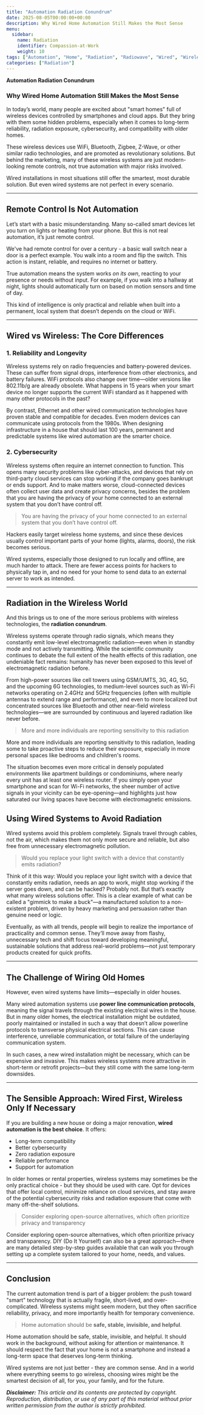 ```yaml
---
title: "Automation Radiation Conundrum"
date: 2025-08-05T00:00:00+00:00
description: Why Wired Home Automation Still Makes the Most Sense
menu:
  sidebar:
    name: Radiation
    identifier: Compassion-at-Work
    weight: 10
tags: ["Automation", "Home", "Radiation", "Radiowave", "Wired", "Wireless"]
categories: ["Radiation"]
---
```

**Automation Radiation Conundrum**

### Why Wired Home Automation Still Makes the Most Sense

In today’s world, many people are excited about "smart homes" full of wireless devices controlled by smartphones and cloud apps. But they bring with them some hidden problems, especially when it comes to long-term reliability, radiation exposure, cybersecurity, and compatibility with older homes.

These wireless devices use WiFi, Bluetooth, Zigbee, Z-Wave, or other similar radio technologies, and are promoted as revolutionary solutions. But behind the marketing, many of these wireless systems are just modern-looking remote controls, not true automation with major risks involved. 

Wired installations in most situations still offer the smartest, most durable solution. But even wired systems are not perfect in every scenario.

---

## Remote Control Is Not Automation

Let’s start with a basic misunderstanding. Many so-called smart devices let you turn on lights or heating from your phone. But this is not real automation, it’s just remote control.

We've had remote control for over a century - a basic wall switch near a door is a perfect example. You walk into a room and flip the switch. This action is instant, reliable, and requires no internet or battery.

True automation means the system works *on its own*, reacting to your presence or needs without input. For example, if you walk into a hallway at night, lights should automatically turn on based on motion sensors and time of day. 

This kind of intelligence is only practical and reliable when built into a permanent, local system that doesn’t depends on the cloud or WiFi.

---

## Wired vs Wireless: The Core Differences

### 1. **Reliability and Longevity**

Wireless systems rely on radio frequencies and battery-powered devices. These can suffer from signal drops, interference from other electronics, and battery failures. WiFi protocols also change over time—older versions like 802.11b/g are already obsolete. What happens in 15 years when your smart device no longer supports the current WiFi standard as it happened with many other protocols in the past?

By contrast, Ethernet and other wired communication technologies have proven stable and compatible for decades. Even modern devices can communicate using protocols from the 1980s. When designing infrastructure in a house that should last 100 years, permanent and predictable systems like wired automation are the smarter choice.

### 2. **Cybersecurity**

Wireless systems often require an internet connection to function. This opens many security problems like cyber-attacks, and devices that rely on third-party cloud services can stop working if the company goes bankrupt or ends support. And to make matters worse, cloud-connected devices often collect user data and create privacy concerns, besides the problem that you are having the privacy of your home connected to an external system that you don’t have control off.

> You are having the privacy of your home connected to an external system that you don’t have control off.
> 

Hackers easily target wireless home systems, and since these devices usually control important parts of your home (lights, alarms, doors), the risk becomes serious.

Wired systems, especially those designed to run locally and offline, are much harder to attack. There are fewer access points for hackers to physically tap in, and no need for your home to send data to an external server to work as intended.

---

## Radiation in the Wireless World

And this brings us to one of the more serious problems with wireless technologies, the **radiation conundrum**.

Wireless systems operate through radio signals, which means they constantly emit low-level electromagnetic radiation—even when in standby mode and not actively transmitting. While the scientific community continues to debate the full extent of the health effects of this radiation, one undeniable fact remains: humanity has never been exposed to this level of electromagnetic radiation before.

From high-power sources like cell towers using GSM/UMTS, 3G, 4G, 5G, and the upcoming 6G technologies, to medium-level sources such as Wi-Fi networks operating on 2.4GHz and 5GHz frequencies (often with multiple antennas to extend range and performance), and even to more localized but concentrated sources like Bluetooth and other near-field wireless technologies—we are surrounded by continuous and layered radiation like never before.

> More and more individuals are reporting sensitivity to this radiation
> 

More and more individuals are reporting sensitivity to this radiation, leading some to take proactive steps to reduce their exposure, especially in more personal spaces like bedrooms and children's rooms.

The situation becomes even more critical in densely populated environments like apartment buildings or condominiums, where nearly every unit has at least one wireless router. If you simply open your smartphone and scan for Wi-Fi networks, the sheer number of active signals in your vicinity can be eye-opening—and highlights just how saturated our living spaces have become with electromagnetic emissions.

## Using Wired Systems to Avoid Radiation

Wired systems avoid this problem completely. Signals travel through cables, not the air, which makes them not only more secure and reliable, but also free from unnecessary electromagnetic pollution.

> Would you replace your light switch with a device that constantly emits radiation?
> 

Think of it this way: Would you replace your light switch with a device that constantly emits radiation, needs an app to work, might stop working if the server goes down, and can be hacked? Probably not. But that’s exactly what many wireless solutions offer.
This is a clear example of what can be called a "gimmick to make a buck"—a manufactured solution to a non-existent problem, driven by heavy marketing and persuasion rather than genuine need or logic.

Eventually, as with all trends, people will begin to realize the importance of practicality and common sense. They’ll move away from flashy, unnecessary tech and shift focus toward developing meaningful, sustainable solutions that address real-world problems—not just temporary products created for quick profits.

---

## The Challenge of Wiring Old Homes

However, even wired systems have limits—especially in older houses.

Many wired automation systems use **power line communication protocols**, meaning the signal travels through the existing electrical wires in the house. But in many older homes, the electrical installation might be outdated, poorly maintained or installed in such a way that doesn’t allow powerline protocols to transverse physical electrical sections. This can cause interference, unreliable communication, or total failure of the underlaying communication system.

In such cases, a new wired installation might be necessary, which can be expensive and invasive. This makes wireless systems more attractive in short-term or retrofit projects—but they still come with the same long-term downsides.

---

## The Sensible Approach: Wired First, Wireless Only If Necessary

If you are building a new house or doing a major renovation, **wired automation is the best choice**. It offers:

- Long-term compatibility
- Better cybersecurity
- Zero radiation exposure
- Reliable performance
- Support for automation

In older homes or rental properties, wireless systems may sometimes be the only practical choice - but they should be used with care. Opt for devices that offer local control, minimize reliance on cloud services, and stay aware of the potential cybersecurity risks and radiation exposure that come with many off-the-shelf solutions.

> Consider exploring open-source alternatives, which often prioritize privacy and transparency
> 

Consider exploring open-source alternatives, which often prioritize privacy and transparency. DIY (Do It Yourself) can also be a great approach—there are many detailed step-by-step guides available that can walk you through setting up a complete system tailored to your home, needs, and values.

---

## Conclusion

The current automation trend is part of a bigger problem: the push toward "smart" technology that is actually fragile, short-lived, and over-complicated. Wireless systems might seem modern, but they often sacrifice reliability, privacy, and more importantly health for temporary convenience.

> Home automation should be **safe, stable, invisible, and helpful**.
> 

Home automation should be safe, stable, invisible, and helpful. It should work in the background, without asking for attention or maintenance. It should respect the fact that your home is not a smartphone and instead a long-term space that deserves long-term thinking.

Wired systems are not just better - they are common sense. And in a world where everything seems to go wireless, choosing wires might be the smartest decision of all, for you, your family, and for the future. 

***Disclaimer:** This article and its contents are protected by copyright. Reproduction, distribution, or use of any part of this material without prior written permission from the author is strictly prohibited.*
